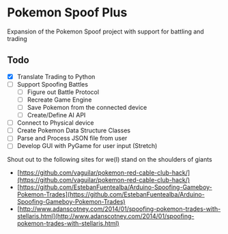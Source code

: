 # Pokemon Spoof Plus
Expansion of the Pokemon Spoof project with support for battling and trading

## Todo
  - [x] Translate Trading to Python
  - [ ] Support Spoofing Battles
    - [ ] Figure out Battle Protocol
    - [ ] Recreate Game Engine
    - [ ] Save Pokemon from the connected device
    - [ ] Create/Define AI API
  - [ ] Connect to Physical device
  - [ ] Create Pokemon Data Structure Classes
  - [ ] Parse and Process JSON file from user
  - [ ] Develop GUI with PyGame for user input (Stretch) 

Shout out to the following sites for we(I) stand on the shoulders of giants
  - [https://github.com/vaguilar/pokemon-red-cable-club-hack/](https://github.com/vaguilar/pokemon-red-cable-club-hack/)
  - [https://github.com/EstebanFuentealba/Arduino-Spoofing-Gameboy-Pokemon-Trades](https://github.com/EstebanFuentealba/Arduino-Spoofing-Gameboy-Pokemon-Trades)
  - [http://www.adanscotney.com/2014/01/spoofing-pokemon-trades-with-stellaris.html](http://www.adanscotney.com/2014/01/spoofing-pokemon-trades-with-stellaris.html)
